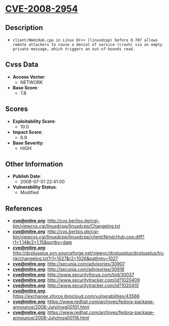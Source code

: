 
# [CVE-2008-2954](http://cvs.berlios.de/cgi-bin/viewcvs.cgi/linuxdcpp/linuxdcpp/Changelog.txt)

## Description

- `client/NmdcHub.cpp in Linux DC++ (linuxdcpp) before 0.707 allows remote attackers to cause a denial of service (crash) via an empty private message, which triggers an out-of-bounds read.`

## Cvss Data

- **Access Vector**:
  - NETWORK
- **Base Score**:
  - 7.8

## Scores

- **Exploitability Score**:
  - 10.0
- **Impact Score**:
  - 6.9
- **Base Severity**:
  - HIGH

## Other Information

- **Publish Date**:
  - 2008-07-01 22:41:00
- **Vulnerability Status**:
  - Modified

## References

- **cve@mitre.org**: http://cvs.berlios.de/cgi-bin/viewcvs.cgi/linuxdcpp/linuxdcpp/Changelog.txt
- **cve@mitre.org**: http://cvs.berlios.de/cgi-bin/viewcvs.cgi/linuxdcpp/linuxdcpp/client/NmdcHub.cpp.diff?r1=1.14&r2=1.15&sortby=date
- **cve@mitre.org**: http://dcplusplus.svn.sourceforge.net/viewvc/dcplusplus/dcplusplus/trunk/changelog.txt?r1=1027&r2=1026&pathrev=1027
- **cve@mitre.org**: http://secunia.com/advisories/30907
- **cve@mitre.org**: http://secunia.com/advisories/30918
- **cve@mitre.org**: http://www.securityfocus.com/bid/30037
- **cve@mitre.org**: http://www.securitytracker.com/id?1020409
- **cve@mitre.org**: http://www.securitytracker.com/id?1020410
- **cve@mitre.org**: https://exchange.xforce.ibmcloud.com/vulnerabilities/43566
- **cve@mitre.org**: https://www.redhat.com/archives/fedora-package-announce/2008-July/msg00101.html
- **cve@mitre.org**: https://www.redhat.com/archives/fedora-package-announce/2008-July/msg00116.html
